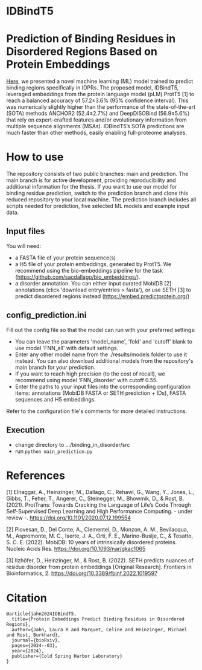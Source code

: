# IDBindT5
# Prediction of Binding Residues in Disordered Regions Based on Protein Embeddings

[Here](https://www.biorxiv.org/content/10.1101/2024.03.05.583540v1.abstract), we presented a novel machine learning (ML) model trained to predict binding regions specifically in IDPRs. The proposed model, IDBindT5, leveraged embeddings from the protein language model (pLM) ProtT5 [1] to reach a balanced accuracy of 57.2±3.6% (95% confidence interval). This was numerically slightly higher than the performance of the state-of-the-art (SOTA) methods ANCHOR2 (52.4±2.7%) and DeepDISOBind (56.9±5.6%) that rely on expert-crafted features and/or evolutionary information from multiple sequence alignments (MSAs). IDBindT5’s SOTA predictions are much faster than other methods, easily enabling full-proteome analyses. 

# How to use
The repository consists of two public branches: main and prediction. 
The main branch is for active development, providing reproducibility and additional information for the thesis. 
If you want to use our model for binding residue prediction, switch to the prediction branch and clone this reduced repository to your local machine.
The prediction branch includes all scripts needed for prediction, five selected ML models and example input data.

## Input files
You will need: 
- a FASTA file of your protein sequence(s)
- a H5 file of your protein embeddings, generated by ProtT5. We recommend using the bio-embeddings pipeline for the task (https://github.com/sacdallago/bio_embeddings/).
- a disorder annotation. You can either input curated MobiDB [2] annotations (click 'download entry/entries > fasta'), or use SETH [3] to predict disordered regions instead (https://embed.predictprotein.org/)

## config_prediction.ini
Fill out the config file so that the model can run with your preferred settings:
- You can leave the parameters 'model_name', 'fold' and 'cutoff' blank to use model 'FNN_all' with default settings. 
- Enter any other model name from the ./results/models folder to use it instead. You can also download additional models from the repository's main branch for your prediction.
- If you want to reach high precision (to the cost of recall), we recommend using model 'FNN_disorder' with cutoff 0.55.
- Enter the paths to your input files into the corresponding configuration items: annotations (MobiDB FASTA or SETH prediction + IDs), FASTA sequences and H5 embeddings.

Refer to the configuration file's comments for more detailed instructions.

## Execution
- change directory to .../binding_in_disorder/src
- run ```python main_prediction.py```

# References
[1] Elnaggar, A., Heinzinger, M., Dallago, C., Rehawi, G., Wang, Y., Jones, L., Gibbs, T., Feher, T., Angerer, C., Steinegger, M., Bhowmik, D., & Rost, B. (2021). ProtTrans: Towards Cracking the Language of Life’s Code Through Self-Supervised Deep Learning and High Performance Computing. - under review -. https://doi.org/10.1101/2020.07.12.199554 

[2] Piovesan, D., Del Conte, A., Clementel, D., Monzon, A. M., Bevilacqua, M., Aspromonte, M. C., Iserte, J. A., Orti, F. E., Marino-Buslje, C., & Tosatto, S. C. E. (2022). MobiDB: 10 years of intrinsically disordered proteins. Nucleic Acids Res. https://doi.org/10.1093/nar/gkac1065 

[3] Ilzhöfer, D., Heinzinger, M., & Rost, B. (2022). SETH predicts nuances of residue disorder from protein embeddings [Original Research]. Frontiers in Bioinformatics, 2. https://doi.org/10.3389/fbinf.2022.1019597 

# Citation
```
@article{jahn2024IDBindT5,
  title={Protein Embeddings Predict Binding Residues in Disordered Regions},
  author={Jahn, Laura R and Marquet, Celine and Heinzinger, Michael and Rost, Burkhard},
  journal={bioRxiv},
  pages={2024--03},
  year={2024},
  publisher={Cold Spring Harbor Laboratory}
}
```
